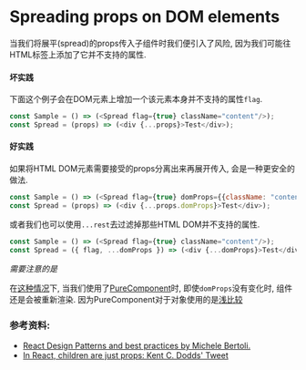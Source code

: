 # Spreading props on DOM elements
当我们将展平(spread)的props传入子组件时我们便引入了风险, 因为我们可能往HTML标签上添加了它并不支持的属性.

#### 坏实践
下面这个例子会在DOM元素上增加一个该元素本身并不支持的属性`flag`.
```javascript
const Sample = () => (<Spread flag={true} className="content"/>);
const Spread = (props) => (<div {...props}>Test</div>);
```
#### 好实践
如果将HTML DOM元素需要接受的props分离出来再展开传入, 会是一种更安全的做法.
```javascript
const Sample = () => (<Spread flag={true} domProps={{className: "content"}}/>);
const Spread = (props) => (<div {...props.domProps}>Test</div>);
```

或者我们也可以使用`...rest`去过滤掉那些HTML DOM并不支持的属性.
```javascript
const Sample = () => (<Spread flag={true} className="content"/>);
const Spread = ({ flag, ...domProps }) => (<div {...domProps}>Test</div>);
```

*需要注意的是*

在[这种情况](https://github.com/vasanthk/react-bits/issues/34)下, 当我们使用了[PureComponent](../perf-tips/02.pure-component.md)时, 即使`domProps`没有变化时, 组件还是会被重新渲染. 因为PureComponent对于对象使用的是[浅比较](https://facebook.github.io/react/docs/react-api.html#react.purecomponent)

### 参考资料:
- [React Design Patterns and best practices by Michele Bertoli.](https://github.com/MicheleBertoli/react-design-patterns-and-best-practices)
- [In React, children are just props: Kent C. Dodds' Tweet](https://twitter.com/kentcdodds/status/851406788549369856)
